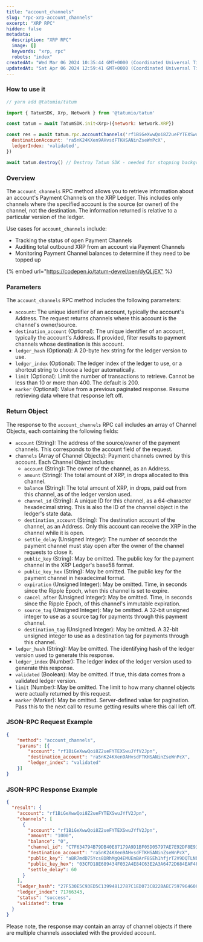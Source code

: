 ```yaml
---
title: "account_channels"
slug: "rpc-xrp-account_channels"
excerpt: "XRP RPC"
hidden: false
metadata: 
  description: "XRP RPC"
  image: []
  keywords: "xrp, rpc"
  robots: "index"
createdAt: "Wed Mar 06 2024 10:35:44 GMT+0000 (Coordinated Universal Time)"
updatedAt: "Sat Apr 06 2024 12:59:41 GMT+0000 (Coordinated Universal Time)"
---
```




### How to use it

```javascript
// yarn add @tatumio/tatum

import { TatumSDK, Xrp, Network } from '@tatumio/tatum'

const tatum = await TatumSDK.init<Xrp>({network: Network.XRP})

const res = await tatum.rpc.accountChannels('rf1BiGeXwwQoi8Z2ueFYTEXSwuJYfV2Jpn', {
  destinationAccount: 'ra5nK24KXen9AHvsdFTKHSANinZseWnPcX',
  ledgerIndex: 'validated',
})

await tatum.destroy() // Destroy Tatum SDK - needed for stopping background jobs
```

### Overview

The `account_channels` RPC method allows you to retrieve information about an account's Payment Channels on the XRP Ledger. This includes only channels where the specified account is the source (or owner) of the channel, not the destination. The information returned is relative to a particular version of the ledger.

Use cases for `account_channels` include:

- Tracking the status of open Payment Channels
- Auditing total outbound XRP from an account via Payment Channels
- Monitoring Payment Channel balances to determine if they need to be topped up

{% embed url="<https://codepen.io/tatum-devrel/pen/dyQLjEX"> %}

### Parameters

The `account_channels` RPC method includes the following parameters:

- `account`: The unique identifier of an account, typically the account's Address. The request returns channels where this account is the channel's owner/source.
- `destination_account` (Optional): The unique identifier of an account, typically the account's Address. If provided, filter results to payment channels whose destination is this account.
- `ledger_hash` (Optional): A 20-byte hex string for the ledger version to use.
- `ledger_index` (Optional): The ledger index of the ledger to use, or a shortcut string to choose a ledger automatically.
- `limit` (Optional): Limit the number of transactions to retrieve. Cannot be less than 10 or more than 400. The default is 200.
- `marker` (Optional): Value from a previous paginated response. Resume retrieving data where that response left off.

### Return Object

The response to the `account_channels` RPC call includes an array of Channel Objects, each containing the following fields:

- `account` (String): The address of the source/owner of the payment channels. This corresponds to the account field of the request.
- `channels` (Array of Channel Objects): Payment channels owned by this account. Each Channel Object includes:
  - `account` (String): The owner of the channel, as an Address.
  - `amount` (String): The total amount of XRP, in drops allocated to this channel.
  - `balance` (String): The total amount of XRP, in drops, paid out from this channel, as of the ledger version used.
  - `channel_id` (String): A unique ID for this channel, as a 64-character hexadecimal string. This is also the ID of the channel object in the ledger's state data.
  - `destination_account` (String): The destination account of the channel, as an Address. Only this account can receive the XRP in the channel while it is open.
  - `settle_delay` (Unsigned Integer): The number of seconds the payment channel must stay open after the owner of the channel requests to close it.
  - `public_key` (String): May be omitted. The public key for the payment channel in the XRP Ledger's base58 format.
  - `public_key_hex` (String): May be omitted. The public key for the payment channel in hexadecimal format.
  - `expiration` (Unsigned Integer): May be omitted. Time, in seconds since the Ripple Epoch, when this channel is set to expire.
  - `cancel_after` (Unsigned Integer): May be omitted. Time, in seconds since the Ripple Epoch, of this channel's immutable expiration.
  - `source_tag` (Unsigned Integer): May be omitted. A 32-bit unsigned integer to use as a source tag for payments through this payment channel.
  - `destination_tag` (Unsigned Integer): May be omitted. A 32-bit unsigned integer to use as a destination tag for payments through this channel.
- `ledger_hash` (String): May be omitted. The identifying hash of the ledger version used to generate this response.
- `ledger_index` (Number): The ledger index of the ledger version used to generate this response.
- `validated` (Boolean): May be omitted. If true, this data comes from a validated ledger version.
- `limit` (Number): May be omitted. The limit to how many channel objects were actually returned by this request.
- `marker` (Marker): May be omitted. Server-defined value for pagination. Pass this to the next call to resume getting results where this call left off.

### JSON-RPC Request Example

```json
{
    "method": "account_channels",
    "params": [{
        "account": "rf1BiGeXwwQoi8Z2ueFYTEXSwuJYfV2Jpn",
        "destination_account": "ra5nK24KXen9AHvsdFTKHSANinZseWnPcX",
        "ledger_index": "validated"
    }]
}
```

### JSON-RPC Response Example

```json
{
  "result": {
    "account": "rf1BiGeXwwQoi8Z2ueFYTEXSwuJYfV2Jpn",
    "channels": [
      {
        "account": "rf1BiGeXwwQoi8Z2ueFYTEXSwuJYfV2Jpn",
        "amount": "1000",
        "balance": "0",
        "channel_id": "C7F634794B79DB40E87179A9D1BF05D05797AE7E92DF8E93FD6656E8C4BE3AE7",
        "destination_account": "ra5nK24KXen9AHvsdFTKHSANinZseWnPcX",
        "public_key": "aBR7mdD75Ycs8DRhMgQ4EMUEmBArF8SEh1hfjrT2V9DQTLNbJVqw",
        "public_key_hex": "03CFD18E689434F032A4E84C63E2A3A6472D684EAF4FD52CA67742F3E24BAE81B2",
        "settle_delay": 60
      }
    ],
    "ledger_hash": "27F530E5C93ED5C13994812787C1ED073C822BAEC7597964608F2C049C2ACD2D",
    "ledger_index": 71766343,
    "status": "success",
    "validated": true
  }
}
```

Please note, the response may contain an array of channel objects if there are multiple channels associated with the provided account.
